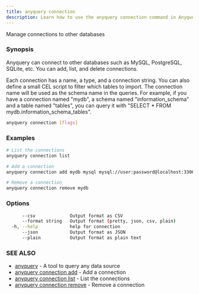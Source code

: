 ```yaml
---
title: anyquery connection
description: Learn how to use the anyquery connection command in Anyquery.
---
```


Manage connections to other databases

### Synopsis

Anyquery can connect to other databases such as MySQL, PostgreSQL, SQLite, etc.
You can add, list, and delete connections.

Each connection has a name, a type, and a connection string. You can also define a small CEL script to filter which tables to import.
The connection name will be used as the schema name in the queries. 
For example, if you have a connection named "mydb", a schema named "information_schema" and a table named "tables", you can query it with "SELECT * FROM mydb.information_schema_tables".


```bash
anyquery connection [flags]
```

### Examples

```bash
# List the connections
anyquery connection list

# Add a connection
anyquery connection add mydb mysql mysql://user:password@localhost:3306/dbname "table.schema == 'public'"

# Remove a connection
anyquery connection remove mydb

```

### Options

```bash
      --csv             Output format as CSV
      --format string   Output format (pretty, json, csv, plain)
  -h, --help            help for connection
      --json            Output format as JSON
      --plain           Output format as plain text
```

### SEE ALSO

* [anyquery](../anyquery)	 - A tool to query any data source
* [anyquery connection add](../anyquery_connection_add)	 - Add a connection
* [anyquery connection list](../anyquery_connection_list)	 - List the connections
* [anyquery connection remove](../anyquery_connection_remove)	 - Remove a connection
